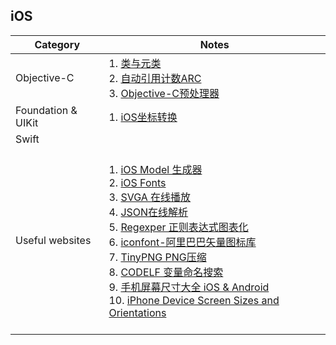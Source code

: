 ## iOS

| Category 	| Notes 	|
|-	|-	|
| Objective-C 	| 1. [类与元类](/Notes/iOS/ClassesAndMetaclasses.md) <br> 2. [自动引用计数ARC](/Notes/iOS/自动引用计数ARC.md) <br> 3. [Objective-C预处理器](/Notes/iOS/Objective-C预处理器.md) |
| Foundation &  UIKit	| 1. [iOS坐标转换](/Notes/iOS/iOS%E5%9D%90%E6%A0%87%E8%BD%AC%E6%8D%A2.md) 	|
| Swift 	|  	|
| Useful websites | <br> 1. [iOS Model 生成器](http://modelend.com/)	<br> 2. [iOS Fonts](http://iosfonts.com/) <br> 3. [SVGA 在线播放](https://svga.io/svga-preview.html) <br> 4. [JSON在线解析](https://www.json.cn/) <br>  5. [Regexper 正则表达式图表化](https://regexper.com/) <br> 6. [iconfont-阿里巴巴矢量图标库](https://www.iconfont.cn/?spm=a313x.7781069.1998910419.d4d0a486a) <br> 7. [TinyPNG PNG压缩](https://tinypng.com/) <br> 8. [CODELF 变量命名搜索](https://unbug.github.io/codelf/) <br>9. [手机屏幕尺寸大全 iOS & Android](https://uiiiuiii.com/screen/) <br> 10. [iPhone Device Screen Sizes and Orientations](https://developer.apple.com/design/human-interface-guidelines/ios/visual-design/adaptivity-and-layout/#device-screen-sizes-and-orientations) <br><br>|
